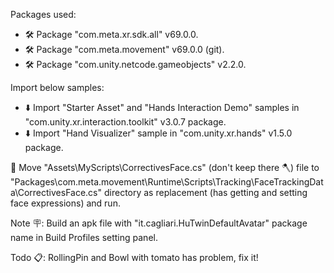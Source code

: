 
Packages used:

- 🛠️ Package "com.meta.xr.sdk.all" v69.0.0.
- 🛠️ Package "com.meta.movement" v69.0.0 (git).
- 🛠️ Package "com.unity.netcode.gameobjects" v2.2.0.

Import below samples:
- ⬇️ Import "Starter Asset" and "Hands Interaction Demo" samples in "com.unity.xr.interaction.toolkit" v3.0.7 package.
- ⬇️ Import "Hand Visualizer" sample in "com.unity.xr.hands" v1.5.0 package.

🚨 Move "Assets\MyScripts\CorrectivesFace.cs" (don't keep there 🪓) file to "Packages\com.meta.movement\Runtime\Scripts\Tracking\FaceTrackingData\CorrectivesFace.cs" directory as replacement (has getting and setting face expressions) and run.

Note 🪧: Build an apk file with "it.cagliari.HuTwinDefaultAvatar" package name in Build Profiles setting panel.

Todo 📋: RollingPin and Bowl with tomato has problem, fix it!